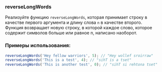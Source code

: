 ### reverseLongWords

Реализуйте функцию `reverseLongWords`, которая принимает строку в качестве первого аргумента и 
длину слова `n` в качестве второго. Функция возвращает новую строку, в которой каждое слово, 
которое содержит символов больше или равное n, написано наоборот.

### Примеры использования:

```javascript
reverseLongWords('Hey fellow warriors', 5); // "Hey wollef sroirraw"
reverseLongWords('This is a test', 4); // "sihT is a tset"
reverseLongWords('This is another test', 0); // "sihT si rehtona tset"
